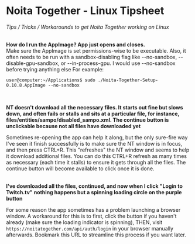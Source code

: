 # Noita Together - Linux Tipsheet
_Tips / Tricks / Workarounds to get Noita Together working on Linux_    
&nbsp;    


**How do I run the AppImage? App just opens and closes.**  
Make sure the AppImage is set permissions-wise to be executable. 
Also, it often needs to be run with a sandbox-disabling flag like --no-sandbox, --disable-gpu-sandbox, or --in-process-gpu.
I would use --no-sandbox before trying anything else
For example:
``` 
user@computer:~/Applications$ sudo ./Noita-Together-Setup-0.10.8.AppImage --no-sandbox
```
&nbsp;

**NT doesn't download all the necessary files. It starts out fine but slows down, and often fails or stalls and sits at a particular file, for instance, files/entities/sampo/disabled_sampo.xml. The continue button is unclickable because not all files have downloaded yet**

Sometimes re-opening the app can help it along, but the only sure-fire way I've seen it finish successfully is to make sure the NT window is in focus, and then press CTRL+R. This "refreshes" the NT window and seems to help it download additional files. You can do this CTRL+R refresh as many times as necessary (each time it stalls) to ensure it gets through all the files. The continue button will become available to click once it is done.   
&nbsp;    

**I've downloaded all the files, continued, and now when I click "Login to Twitch.tv" nothing happens but a spinning loading circle on the purple button**

For some reason the app sometimes has a problem launching a browser window. A workaround for this is to first, click the button if you haven't already (make sure the loading indicator is spinning), THEN, visit ```https://noitatogether.com/api/auth/login``` in your browser manually afterwards. Bookmark this URL to streamline this process if you want later.
&nbsp;    
